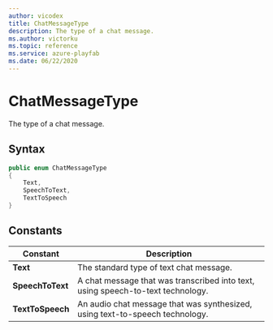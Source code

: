 ```yaml
---
author: vicodex
title: ChatMessageType
description: The type of a chat message.
ms.author: victorku
ms.topic: reference
ms.service: azure-playfab
ms.date: 06/22/2020
---
```


# ChatMessageType

The type of a chat message.

## Syntax

```csharp
public enum ChatMessageType
{
    Text,
    SpeechToText,
    TextToSpeech
}
```

## Constants

| **Constant** | **Description** |
| --- | --- |
| **Text** | The standard type of text chat message. |
| **SpeechToText** | A chat message that was transcribed into text, using speech-to-text technology. |
| **TextToSpeech** | An audio chat message that was synthesized, using text-to-speech technology. |
